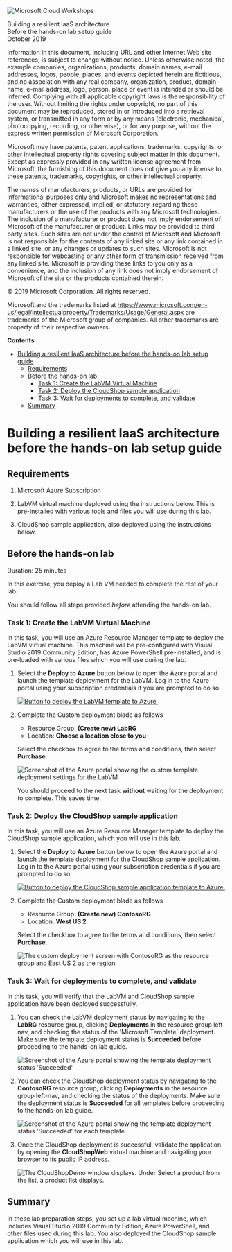 ![Microsoft Cloud Workshops](https://github.com/Microsoft/MCW-Template-Cloud-Workshop/raw/master/Media/ms-cloud-workshop.png "Microsoft Cloud Workshops")

<div class="MCWHeader1">
Building a resilient IaaS architecture
</div>

<div class="MCWHeader2">
Before the hands-on lab setup guide
</div>

<div class="MCWHeader3">
October 2019
</div>


Information in this document, including URL and other Internet Web site references, is subject to change without notice. Unless otherwise noted, the example companies, organizations, products, domain names, e-mail addresses, logos, people, places, and events depicted herein are fictitious, and no association with any real company, organization, product, domain name, e-mail address, logo, person, place or event is intended or should be inferred. Complying with all applicable copyright laws is the responsibility of the user. Without limiting the rights under copyright, no part of this document may be reproduced, stored in or introduced into a retrieval system, or transmitted in any form or by any means (electronic, mechanical, photocopying, recording, or otherwise), or for any purpose, without the express written permission of Microsoft Corporation.

Microsoft may have patents, patent applications, trademarks, copyrights, or other intellectual property rights covering subject matter in this document. Except as expressly provided in any written license agreement from Microsoft, the furnishing of this document does not give you any license to these patents, trademarks, copyrights, or other intellectual property.

The names of manufacturers, products, or URLs are provided for informational purposes only and Microsoft makes no representations and warranties, either expressed, implied, or statutory, regarding these manufacturers or the use of the products with any Microsoft technologies. The inclusion of a manufacturer or product does not imply endorsement of Microsoft of the manufacturer or product. Links may be provided to third party sites. Such sites are not under the control of Microsoft and Microsoft is not responsible for the contents of any linked site or any link contained in a linked site, or any changes or updates to such sites. Microsoft is not responsible for webcasting or any other form of transmission received from any linked site. Microsoft is providing these links to you only as a convenience, and the inclusion of any link does not imply endorsement of Microsoft of the site or the products contained therein.

© 2019 Microsoft Corporation. All rights reserved.

Microsoft and the trademarks listed at <https://www.microsoft.com/en-us/legal/intellectualproperty/Trademarks/Usage/General.aspx> are trademarks of the Microsoft group of companies. All other trademarks are property of their respective owners.

**Contents**

- [Building a resilient IaaS architecture before the hands-on lab setup guide](#building-a-resilient-iaas-architecture-before-the-hands-on-lab-setup-guide)
  - [Requirements](#requirements)
  - [Before the hands-on lab](#before-the-hands-on-lab)
    - [Task 1: Create the LabVM Virtual Machine](#task-1-create-the-labvm-virtual-machine)
    - [Task 2: Deploy the CloudShop sample application](#task-2-deploy-the-cloudshop-sample-application)
    - [Task 3: Wait for deployments to complete, and validate](#task-3-wait-for-deployments-to-complete-and-validate)
  - [Summary](#summary)

# Building a resilient IaaS architecture before the hands-on lab setup guide 

## Requirements

1.  Microsoft Azure Subscription

2.  LabVM virtual machine deployed using the instructions below. This is pre-installed with various tools and files you will use during this lab.

3.  CloudShop sample application, also deployed using the instructions below.

## Before the hands-on lab

Duration: 25 minutes

In this exercise, you deploy a Lab VM needed to complete the rest of your lab.

You should follow all steps provided *before* attending the hands-on lab.

### Task 1: Create the LabVM Virtual Machine

In this task, you will use an Azure Resource Manager template to deploy the LabVM virtual machine. This machine will be pre-configured with Visual Studio 2019 Community Edition, has Azure PowerShell pre-installed, and is pre-loaded with various files which you will use during the lab.

1.  Select the **Deploy to Azure** button below to open the Azure portal and launch the template deployment for the LabVM. Log in to the Azure portal using your subscription credentials if you are prompted to do so.
   
    [![Button to deploy the LabVM template to Azure.](Images/BeforeTheHOL/deploy-to-azure.png "Deploy the LabVM template to Azure")](https://portal.azure.com/#create/Microsoft.Template/uri/https%3A%2F%2Fcloudworkshop.blob.core.windows.net%2Fbuilding-resilient-iaas-architecture%2Flab-resources%2FLabRG.json)

2.  Complete the Custom deployment blade as follows

    - Resource Group: **(Create new) LabRG**
    - Location: **Choose a location close to you**

    Select the checkbox to agree to the terms and conditions, then select **Purchase**.

    ![Screenshot of the Azure portal showing the custom template deployment settings for the LabVM](images/BeforeTheHOL/labvm-deploy.png)

    You should proceed to the next task **without** waiting for the deployment to complete. This saves time.

### Task 2: Deploy the CloudShop sample application

In this task, you will use an Azure Resource Manager template to deploy the CloudShop sample application, which you will use in this lab.

1.  Select the **Deploy to Azure** button below to open the Azure portal and launch the template deployment for the CloudShop sample application. Log in to the Azure portal using your subscription credentials if you are prompted to do so.

    [![Button to deploy the CloudShop sample application template to Azure.](Images/BeforeTheHOL/deploy-to-azure.png "Deploy the CloudShop sample application template to Azure")](https://portal.azure.com/#create/Microsoft.Template/uri/https%3A%2F%2Fcloudworkshop.blob.core.windows.net%2Fbuilding-resilient-iaas-architecture%2Flab-resources%2Fcloudshop.json)

2.  Complete the Custom deployment blade as follows

    - Resource Group: **(Create new) ContosoRG**
    - Location: **West US 2**

    Select the checkbox to agree to the terms and conditions, then select **Purchase**.

    ![The custom deployment screen with ContosoRG as the resource group and East US 2 as the region.](images/BeforeTheHOL/cloudshop-deploy.png "Custom deployment")
    

### Task 3: Wait for deployments to complete, and validate

In this task, you will verify that the LabVM and CloudShop sample application have been deployed successfully.

1.  You can check the LabVM deployment status by navigating to the **LabRG** resource group, clicking **Deployments** in the resource group left-nav, and checking the status of the 'Microsoft.Template' deployment. Make sure the template deployment status is **Succeeded** before proceeding to the hands-on lab guide.

    ![Screenshot of the Azure portal showing the template deployment status 'Succeeded'](images/BeforeTheHOL/deployment-succeeded.png)

2.  You can check the CloudShop deployment status by navigating to the **ContosoRG** resource group, clicking **Deployments** in the resource group left-nav, and checking the status of the deployments. Make sure the deployment status is **Succeeded** for all templates before proceeding to the hands-on lab guide.

    ![Screenshot of the Azure portal showing the template deployment status 'Succeeded' for each template](images/BeforeTheHOL/cloudshop-succeeded.png)

3.  Once the CloudShop deployment is successful, validate the application by opening the **CloudShopWeb** virtual machine and navigating your browser to its public IP address.

    ![The CloudShopDemo window displays. Under Select a product from the list, a product list displays.](images/BeforeTheHOL/cloudshop.png "CloudShopDemo window")

## Summary

In these lab preparation steps, you set up a lab virtual machine, which includes Visual Studio 2019 Community Edition, Azure PowerShell, and other files used during this lab. You also deployed the CloudShop sample application which you will use in this lab.


